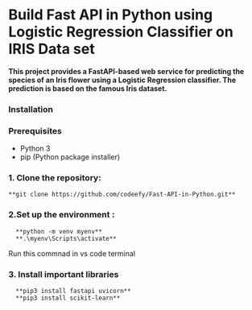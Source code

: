 # Build Fast API in Python using Logistic Regression Classifier on IRIS Data set

**This project provides a FastAPI-based web service for predicting the species of an Iris flower using a Logistic Regression classifier. The prediction is based on the famous Iris dataset.**

### Installation

### Prerequisites

- Python 3
- pip (Python package installer)

### 1. Clone the repository:
    **git clone https://github.com/codeefy/Fast-API-in-Python.git**

### 2.Set up the environment :
      **python -m venv myenv**
      **.\myenv\Scripts\activate**
Run this commnad in vs code terminal 

### 3. Install important libraries 
      **pip3 install fastapi uvicorn**
      **pip3 install scikit-learn**
  
